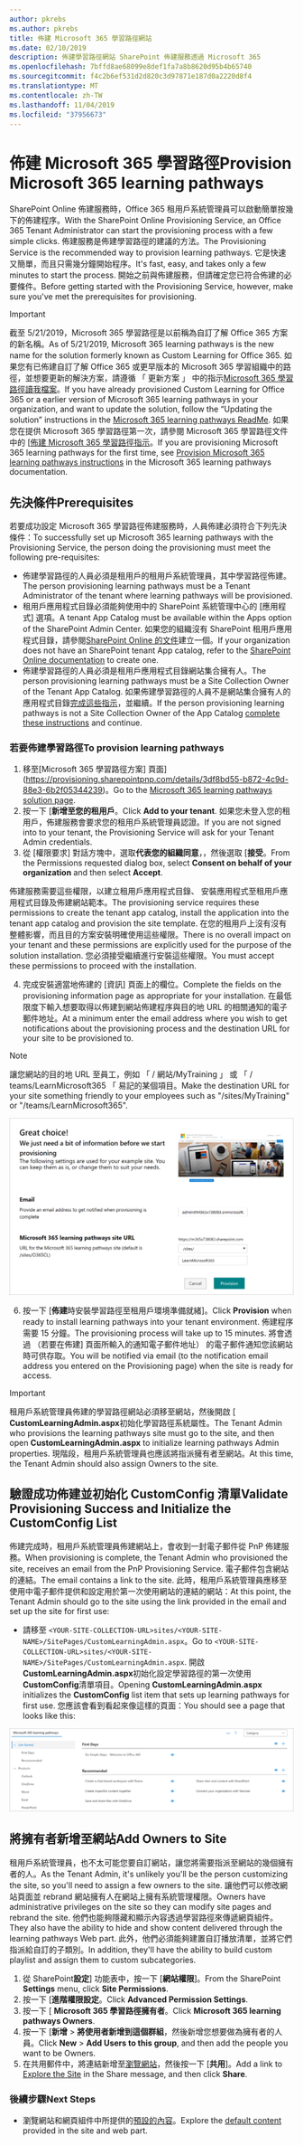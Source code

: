 ```yaml
---
author: pkrebs
ms.author: pkrebs
title: 佈建 Microsoft 365 學習路徑網站
ms.date: 02/10/2019
description: 佈建學習路徑網站 SharePoint 佈建服務透過 Microsoft 365
ms.openlocfilehash: 7bffd8ae68099e8def1fa7a8b8620d95b4b65740
ms.sourcegitcommit: f4c2b6ef531d2d820c3d97871e187d0a2220d8f4
ms.translationtype: MT
ms.contentlocale: zh-TW
ms.lasthandoff: 11/04/2019
ms.locfileid: "37956673"
---
```

# <a name="provision-microsoft-365-learning-pathways"></a><span data-ttu-id="27385-103">佈建 Microsoft 365 學習路徑</span><span class="sxs-lookup"><span data-stu-id="27385-103">Provision Microsoft 365 learning pathways</span></span>

<span data-ttu-id="27385-104">SharePoint Online 佈建服務時，Office 365 租用戶系統管理員可以啟動簡單按幾下的佈建程序。</span><span class="sxs-lookup"><span data-stu-id="27385-104">With the SharePoint Online Provisioning Service, an Office 365 Tenant Administrator can start the provisioning process with a few simple clicks.</span></span> <span data-ttu-id="27385-105">佈建服務是佈建學習路徑的建議的方法。</span><span class="sxs-lookup"><span data-stu-id="27385-105">The Provisioning Service is the recommended way to provision learning pathways.</span></span> <span data-ttu-id="27385-106">它是快速又簡單，而且只需幾分鐘開始程序。</span><span class="sxs-lookup"><span data-stu-id="27385-106">It's fast, easy, and takes only a few minutes to start the process.</span></span> <span data-ttu-id="27385-107">開始之前與佈建服務，但請確定您已符合佈建的必要條件。</span><span class="sxs-lookup"><span data-stu-id="27385-107">Before getting started with the Provisioning Service, however, make sure you've met the prerequisites for provisioning.</span></span>

> [!IMPORTANT]
> <span data-ttu-id="27385-108">截至 5/21/2019，Microsoft 365 學習路徑是以前稱為自訂了解 Office 365 方案的新名稱。</span><span class="sxs-lookup"><span data-stu-id="27385-108">As of 5/21/2019, Microsoft 365 learning pathways is the new name for the solution formerly known as Custom Learning for Office 365.</span></span> <span data-ttu-id="27385-109">如果您有已佈建自訂了解 Office 365 或更早版本的 Microsoft 365 學習組織中的路徑，並想要更新的解決方案，請遵循 「 更新方案 」 中的指示[Microsoft 365 學習路徑讀我檔案](https://github.com/pnp/custom-learning-office-365)。</span><span class="sxs-lookup"><span data-stu-id="27385-109">If you have already provisioned Custom Learning for Office 365 or a earlier version of Microsoft 365 learning pathways in your organization, and want to update the solution, follow the “Updating the solution” instructions in the [Microsoft 365 learning pathways ReadMe](https://github.com/pnp/custom-learning-office-365).</span></span> <span data-ttu-id="27385-110">如果您在提供 Microsoft 365 學習路徑第一次，請參閱 Microsoft 365 學習路徑文件中的 [[佈建 Microsoft 365 學習路徑指示]( https://docs.microsoft.com/en-us/office365/customlearning/custom_provision)。</span><span class="sxs-lookup"><span data-stu-id="27385-110">If you are provisioning Microsoft 365 learning pathways for the first time, see [Provision Microsoft 365 learning pathways instructions]( https://docs.microsoft.com/en-us/office365/customlearning/custom_provision) in the Microsoft 365 learning pathways documentation.</span></span>  

## <a name="prerequisites"></a><span data-ttu-id="27385-111">先決條件</span><span class="sxs-lookup"><span data-stu-id="27385-111">Prerequisites</span></span>
 
<span data-ttu-id="27385-112">若要成功設定 Microsoft 365 學習路徑佈建服務時，人員佈建必須符合下列先決條件：</span><span class="sxs-lookup"><span data-stu-id="27385-112">To successfully set up Microsoft 365 learning pathways with the Provisioning Service, the person doing the provisioning must meet the following pre-requisites:</span></span> 
 
- <span data-ttu-id="27385-113">佈建學習路徑的人員必須是租用戶的租用戶系統管理員，其中學習路徑佈建。</span><span class="sxs-lookup"><span data-stu-id="27385-113">The person provisioning learning pathways must be a Tenant Administrator of the tenant where learning pathways will be provisioned.</span></span>  
- <span data-ttu-id="27385-114">租用戶應用程式目錄必須能夠使用中的 SharePoint 系統管理中心的 [應用程式] 選項。</span><span class="sxs-lookup"><span data-stu-id="27385-114">A tenant App Catalog must be available within the Apps option of the SharePoint Admin Center.</span></span> <span data-ttu-id="27385-115">如果您的組織沒有 SharePoint 租用戶應用程式目錄，請參閱[SharePoint Online 的文件](https://docs.microsoft.com/en-us/sharepoint/use-app-catalog)建立一個。</span><span class="sxs-lookup"><span data-stu-id="27385-115">If your organization does not have an SharePoint tenant App catalog, refer to the [SharePoint Online documentation](https://docs.microsoft.com/en-us/sharepoint/use-app-catalog) to create one.</span></span>  
- <span data-ttu-id="27385-116">佈建學習路徑的人員必須是租用戶應用程式目錄網站集合擁有人。</span><span class="sxs-lookup"><span data-stu-id="27385-116">The person provisioning learning pathways must be a Site Collection Owner of the Tenant App Catalog.</span></span> <span data-ttu-id="27385-117">如果佈建學習路徑的人員不是網站集合擁有人的應用程式目錄[完成這些指示](addappadmin.md)，並繼續。</span><span class="sxs-lookup"><span data-stu-id="27385-117">If the person provisioning learning pathways is not a Site Collection Owner of the App Catalog [complete these instructions](addappadmin.md) and continue.</span></span> 

### <a name="to-provision-learning-pathways"></a><span data-ttu-id="27385-118">若要佈建學習路徑</span><span class="sxs-lookup"><span data-stu-id="27385-118">To provision learning pathways</span></span>

1. <span data-ttu-id="27385-119">移至[Microsoft 365 學習路徑方案] 頁面](https://provisioning.sharepointpnp.com/details/3df8bd55-b872-4c9d-88e3-6b2f05344239)。</span><span class="sxs-lookup"><span data-stu-id="27385-119">Go to the [Microsoft 365 learning pathways solution page](https://provisioning.sharepointpnp.com/details/3df8bd55-b872-4c9d-88e3-6b2f05344239).</span></span>
2. <span data-ttu-id="27385-120">按一下 [**新增至您的租用戶**。</span><span class="sxs-lookup"><span data-stu-id="27385-120">Click **Add to your tenant**.</span></span> <span data-ttu-id="27385-121">如果您未登入您的租用戶，佈建服務會要求您的租用戶系統管理員認證。</span><span class="sxs-lookup"><span data-stu-id="27385-121">If you are not signed into to your tenant, the Provisioning Service will ask for your Tenant Admin credentials.</span></span> 
3. <span data-ttu-id="27385-122">從 [權限要求] 對話方塊中，選取**代表您的組織同意**，，然後選取 [**接受**。</span><span class="sxs-lookup"><span data-stu-id="27385-122">From the Permissions requested dialog box, select **Consent on behalf of your organization** and then select **Accept**.</span></span>

<span data-ttu-id="27385-123">佈建服務需要這些權限，以建立租用戶應用程式目錄、 安裝應用程式至租用戶應用程式目錄及佈建網站範本。</span><span class="sxs-lookup"><span data-stu-id="27385-123">The provisioning service requires these permissions to create the tenant app catalog, install the application into the tenant app catalog and provision the site template.</span></span> <span data-ttu-id="27385-124">在您的租用戶上沒有沒有整體影響，而且目的方案安裝明確使用這些權限。</span><span class="sxs-lookup"><span data-stu-id="27385-124">There is no overall impact on your tenant and these permissions are explicitly used for the purpose of the solution installation.</span></span> <span data-ttu-id="27385-125">您必須接受繼續進行安裝這些權限。</span><span class="sxs-lookup"><span data-stu-id="27385-125">You must accept these permissions to proceed with the installation.</span></span>

4. <span data-ttu-id="27385-126">完成安裝適當地佈建的 [資訊] 頁面上的欄位。</span><span class="sxs-lookup"><span data-stu-id="27385-126">Complete the fields on the provisioning information page as appropriate for your installation.</span></span> <span data-ttu-id="27385-127">在最低限度下輸入想要取得以佈建到網站佈建程序與目的地 URL 的相關通知的電子郵件地址。</span><span class="sxs-lookup"><span data-stu-id="27385-127">At a minimum enter the email address where you wish to get notifications about the provisioning process and the destination URL for your site to be provisioned to.</span></span>  
> [!NOTE]
> <span data-ttu-id="27385-128">讓您網站的目的地 URL 至員工，例如 「 / 網站/MyTraining 」 或 「 / teams/LearnMicrosoft365 「 易記的某個項目。</span><span class="sxs-lookup"><span data-stu-id="27385-128">Make the destination URL for your site something friendly to your employees such as "/sites/MyTraining" or "/teams/LearnMicrosoft365".</span></span>

![inst_options.png](media/inst_options.png)

6. <span data-ttu-id="27385-130">按一下 [**佈建**時安裝學習路徑至租用戶環境準備就緒]。</span><span class="sxs-lookup"><span data-stu-id="27385-130">Click **Provision** when ready to install learning pathways into your tenant environment.</span></span>  <span data-ttu-id="27385-131">佈建程序需要 15 分鐘。</span><span class="sxs-lookup"><span data-stu-id="27385-131">The provisioning process will take up to 15 minutes.</span></span> <span data-ttu-id="27385-132">將會透過 （若要在佈建] 頁面所輸入的通知電子郵件地址） 的電子郵件通知您該網站時可供存取。</span><span class="sxs-lookup"><span data-stu-id="27385-132">You will be notified via email (to the notification email address you entered on the Provisioning page) when the site is ready for access.</span></span> 

> [!IMPORTANT]
> <span data-ttu-id="27385-133">租用戶系統管理員佈建的學習路徑網站必須移至網站，然後開啟 [ **CustomLearningAdmin.aspx**初始化學習路徑系統屬性。</span><span class="sxs-lookup"><span data-stu-id="27385-133">The Tenant Admin who provisions the learning pathways site must go to the site, and then open **CustomLearningAdmin.aspx** to initialize learning pathways Admin properties.</span></span> <span data-ttu-id="27385-134">現階段，租用戶系統管理員也應該將指派擁有者至網站。</span><span class="sxs-lookup"><span data-stu-id="27385-134">At this time, the Tenant Admin should also assign Owners to the site.</span></span> 

## <a name="validate-provisioning-success-and-initialize-the-customconfig-list"></a><span data-ttu-id="27385-135">驗證成功佈建並初始化 CustomConfig 清單</span><span class="sxs-lookup"><span data-stu-id="27385-135">Validate Provisioning Success and Initialize the CustomConfig List</span></span>

<span data-ttu-id="27385-136">佈建完成時，租用戶系統管理員佈建網站上，會收到一封電子郵件從 PnP 佈建服務。</span><span class="sxs-lookup"><span data-stu-id="27385-136">When provisioning is complete, the Tenant Admin who provisioned the site, receives an email from the PnP Provisioning Service.</span></span> <span data-ttu-id="27385-137">電子郵件包含網站的連結。</span><span class="sxs-lookup"><span data-stu-id="27385-137">The email contains a link to the site.</span></span> <span data-ttu-id="27385-138">此時，租用戶系統管理員應移至使用中電子郵件提供和設定用於第一次使用網站的連結的網站：</span><span class="sxs-lookup"><span data-stu-id="27385-138">At this point, the Tenant Admin should go to the site using the link provided in the email and set up the site for first use:</span></span>

- <span data-ttu-id="27385-139">請移至 `<YOUR-SITE-COLLECTION-URL>sites/<YOUR-SITE-NAME>/SitePages/CustomLearningAdmin.aspx`。</span><span class="sxs-lookup"><span data-stu-id="27385-139">Go to `<YOUR-SITE-COLLECTION-URL>sites/<YOUR-SITE-NAME>/SitePages/CustomLearningAdmin.aspx`.</span></span> <span data-ttu-id="27385-140">開啟**CustomLearningAdmin.aspx**初始化設定學習路徑的第一次使用**CustomConfig**清單項目。</span><span class="sxs-lookup"><span data-stu-id="27385-140">Opening **CustomLearningAdmin.aspx** initializes the **CustomConfig** list item that sets up learning pathways for first use.</span></span> <span data-ttu-id="27385-141">您應該會看到看起來像這樣的頁面：</span><span class="sxs-lookup"><span data-stu-id="27385-141">You should see a page that looks like this:</span></span>

![cg adminapppage.png](media/cg-adminapppage.png)

## <a name="add-owners-to-site"></a><span data-ttu-id="27385-143">將擁有者新增至網站</span><span class="sxs-lookup"><span data-stu-id="27385-143">Add Owners to Site</span></span>
<span data-ttu-id="27385-144">租用戶系統管理員，也不太可能您要自訂網站，讓您將需要指派至網站的幾個擁有者的人。</span><span class="sxs-lookup"><span data-stu-id="27385-144">As the Tenant Admin, it's unlikely you'll be the person customizing the site, so you'll need to assign a few owners to the site.</span></span> <span data-ttu-id="27385-145">讓他們可以修改網站頁面並 rebrand 網站擁有人在網站上擁有系統管理權限。</span><span class="sxs-lookup"><span data-stu-id="27385-145">Owners have administrative privileges on the site so they can modify site pages and rebrand the site.</span></span> <span data-ttu-id="27385-146">他們也能夠隱藏和顯示內容透過學習路徑來傳遞網頁組件。</span><span class="sxs-lookup"><span data-stu-id="27385-146">They also have the ability to hide and show content delivered through the learning pathways Web part.</span></span> <span data-ttu-id="27385-147">此外，他們必須能夠建置自訂播放清單，並將它們指派給自訂的子類別。</span><span class="sxs-lookup"><span data-stu-id="27385-147">In addition, they'll have the ability to build custom playlist and assign them to custom subcategories.</span></span>  

1. <span data-ttu-id="27385-148">從 SharePoint**設定**] 功能表中，按一下 [**網站權限**]。</span><span class="sxs-lookup"><span data-stu-id="27385-148">From the SharePoint **Settings** menu, click **Site Permissions**.</span></span>
2. <span data-ttu-id="27385-149">按一下 [**進階權限設定**。</span><span class="sxs-lookup"><span data-stu-id="27385-149">Click **Advanced Permission Settings**.</span></span>
3. <span data-ttu-id="27385-150">按一下 [ **Microsoft 365 學習路徑擁有者**。</span><span class="sxs-lookup"><span data-stu-id="27385-150">Click **Microsoft 365 learning pathways Owners**.</span></span>
4. <span data-ttu-id="27385-151">按一下 [**新增** > **將使用者新增到這個群組**，然後新增您想要做為擁有者的人員。</span><span class="sxs-lookup"><span data-stu-id="27385-151">Click **New** > **Add Users to this group**, and then add the people you want to be Owners.</span></span> 
5. <span data-ttu-id="27385-152">在共用郵件中，將連結新增至[瀏覽網站](custom_exploresite.md)，然後按一下 [**共用**]。</span><span class="sxs-lookup"><span data-stu-id="27385-152">Add a link to [Explore the Site](custom_exploresite.md) in the Share message, and then click **Share**.</span></span>

### <a name="next-steps"></a><span data-ttu-id="27385-153">後續步驟</span><span class="sxs-lookup"><span data-stu-id="27385-153">Next Steps</span></span>
- <span data-ttu-id="27385-154">瀏覽網站和網頁組件中所提供的[預設的內容](custom_exploresite.md)。</span><span class="sxs-lookup"><span data-stu-id="27385-154">Explore the [default content](custom_exploresite.md) provided in the site and web part.</span></span>
